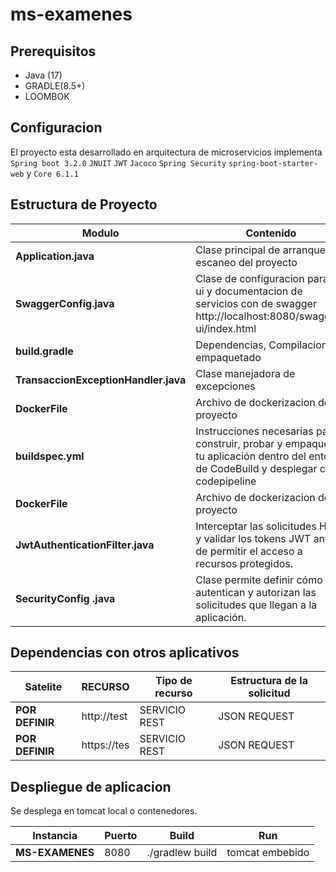 # ms-examenes

## Prerequisitos

- Java (17)
- GRADLE(8.5+)
- LOOMBOK

## Configuracion

El proyecto esta desarrollado en arquitectura de microservicios implementa `Spring boot 3.2.0` `JNUIT`  `JWT`  `Jacoco` `Spring Security` `spring-boot-starter-web` y  `Core 6.1.1`

## Estructura de Proyecto

| Modulo                                         | Contenido                                                                                                                                                                               |
| ---------------------------------------------- | --------------------------------------------------------------------------------------------------------------------------------------------------------------------------------------- |
| **Application.java**				 | Clase principal de arranque y escaneo del proyecto
| **SwaggerConfig.java**				 | Clase de configuracion para la ui y documentacion de servicios con de swagger http://localhost:8080/swagger-ui/index.html                           |
| **build.gradle**                                    | Dependencias, Compilacion y empaquetado                                                                                                                                                 |
| **TransaccionExceptionHandler.java**                          | Clase manejadora de excepciones
| **DockerFile**                          | Archivo de dockerizacion de proyecto
| **buildspec.yml**                          | Instrucciones necesarias para construir, probar y empaquetar tu aplicación dentro del entorno de CodeBuild y desplegar con codepipeline
| **DockerFile**                          | Archivo de dockerizacion de proyecto
| **JwtAuthenticationFilter.java**                          | Interceptar las solicitudes HTTP y validar los tokens JWT antes de permitir el acceso a recursos protegidos.
| **SecurityConfig .java**                          | Clase permite definir cómo se autentican y autorizan las solicitudes que llegan a la aplicación.




## Dependencias con otros aplicativos
| Satelite		                       | RECURSO                 | Tipo de recurso                                   |Estructura de la solicitud       |
| ------------------------------------ | -----------------------| --------------------------------------------------| --------------------------------|
| **POR DEFINIR**             	   |http://test    | SERVICIO REST  						     			    | JSON REQUEST|   
| **POR DEFINIR**             	   |https://tes    | SERVICIO REST                  |JSON REQUEST|						                                                          




## Despliegue de aplicacion

Se desplega en tomcat local o contenedores.

| Instancia             | Puerto | Build                                     | Run                                             |
| --------------------- | ------ | ----------------------------------------- | ----------------------------------------------- |
| **MS-EXAMENES**| 8080   | ./gradlew build       | tomcat embebido                            |
